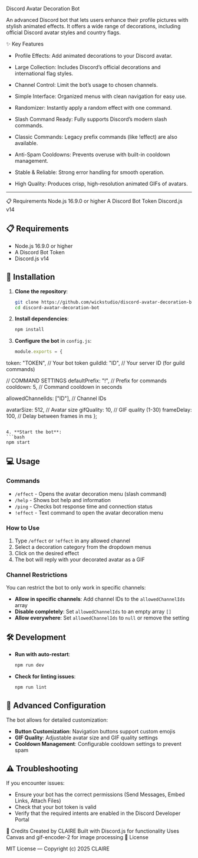Discord Avatar Decoration Bot

An advanced Discord bot that lets users enhance their profile pictures with stylish animated effects. It offers a wide range of decorations, including official Discord avatar styles and country flags.

✨ Key Features

- Profile Effects: Add animated decorations to your Discord avatar.

- Large Collection: Includes Discord’s official decorations and international flag styles.

- Channel Control: Limit the bot’s usage to chosen channels.

- Simple Interface: Organized menus with clean navigation for easy use.

- Randomizer: Instantly apply a random effect with one command.

- Slash Command Ready: Fully supports Discord’s modern slash commands.

- Classic Commands: Legacy prefix commands (like !effect) are also available.

- Anti-Spam Cooldowns: Prevents overuse with built-in cooldown management.

- Stable & Reliable: Strong error handling for smooth operation.

- High Quality: Produces crisp, high-resolution animated GIFs of avatars.
------------------------------
📋 Requirements
Node.js 16.9.0 or higher
A Discord Bot Token
Discord.js v14
## 📋 Requirements

- Node.js 16.9.0 or higher
- A Discord Bot Token
- Discord.js v14

## 🚀 Installation

1. **Clone the repository**:
   ```bash
   git clone https://github.com/wickstudio/discord-avatar-decoration-bot.git
   cd discord-avatar-decoration-bot
   ```

2. **Install dependencies**:
   ```bash
   npm install
   ```

3. **Configure the bot** in `config.js`:
   ```javascript
   module.exports = {
  token: "TOKEN", // Your bot token
  guildId: "ID", // Your server ID (for guild commands)
  
  // COMMAND SETTINGS
  defaultPrefix: "!", // Prefix for commands
  cooldown: 5, // Command cooldown in seconds
  
  allowedChannelIds: ["ID"], // Channel IDs
  
  avatarSize: 512, // Avatar size
  gifQuality: 10, // GIF quality (1-30)
  frameDelay: 100, // Delay between frames in ms
};
   ```

4. **Start the bot**:
   ```bash
   npm start
   ```

## 💻 Usage

### Commands

- `/effect` - Opens the avatar decoration menu (slash command)
- `/help` - Shows bot help and information
- `/ping` - Checks bot response time and connection status
- `!effect` - Text command to open the avatar decoration menu

### How to Use

1. Type `/effect` or `!effect` in any allowed channel
2. Select a decoration category from the dropdown menus
3. Click on the desired effect
4. The bot will reply with your decorated avatar as a GIF

### Channel Restrictions

You can restrict the bot to only work in specific channels:

- **Allow in specific channels**: Add channel IDs to the `allowedChannelIds` array
- **Disable completely**: Set `allowedChannelIds` to an empty array `[]`
- **Allow everywhere**: Set `allowedChannelIds` to `null` or remove the setting

## 🛠️ Development

- **Run with auto-restart**:
  ```bash
  npm run dev
  ```

- **Check for linting issues**:
  ```bash
  npm run lint
  ```

## 🔧 Advanced Configuration

The bot allows for detailed customization:

- **Button Customization**: Navigation buttons support custom emojis
- **GIF Quality**: Adjustable avatar size and GIF quality settings
- **Cooldown Management**: Configurable cooldown settings to prevent spam

## ⚠️ Troubleshooting

If you encounter issues:

- Ensure your bot has the correct permissions (Send Messages, Embed Links, Attach Files)
- Check that your bot token is valid
- Verify that the required intents are enabled in the Discord Developer Portal
  
🙏 Credits
Created by CLAIRE
Built with Discord.js for functionality
Uses Canvas and gif-encoder-2 for image processing
📄 License

MIT License — Copyright (c) 2025 CLAIRE
